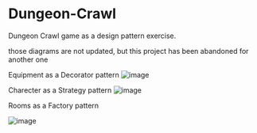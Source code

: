 # Dungeon-Crawl
Dungeon Crawl game as a design pattern exercise.

those diagrams are not updated,
but this project has been abandoned for another one

Equipment as a Decorator pattern
![image](https://github.com/user-attachments/assets/3a0e854e-d0a2-455b-aa2d-1491689411c1)

Charecter as a Strategy pattern
![image](https://github.com/user-attachments/assets/ffda42eb-25d7-4571-8de8-db46533728ee)

Rooms as a Factory pattern

![image](https://github.com/user-attachments/assets/53d474bb-8806-4066-835c-0129426c62b8)
